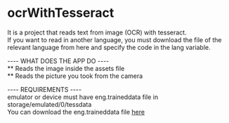 # ocrWithTesseract
It is a project that reads text from image (OCR) with tesseract. <br>
If you want to read in another language, you must download the file of the relevant language from here and specify the code in the lang variable. <br>

---- WHAT DOES THE APP DO ----  <br>
** Reads the image inside the assets file <br>
** Reads the picture you took from the camera <br>

---- REQUIREMENTS ----  <br>
emulator or device must have eng.traineddata file in storage/emulated/0/tessdata <br>
You can download the eng.traineddata file [here](https://tesseract-ocr.github.io/tessdoc/Data-Files.html)
